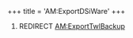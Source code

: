 +++
title = 'AM:ExportDSiWare'
+++

1.  REDIRECT [AM:ExportTwlBackup](AM:ExportTwlBackup "wikilink")